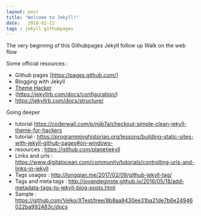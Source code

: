 ```yaml
---
layout: post
title: "Welcome to Jekyll!"
date:   2018-02-12
tags : jekyll githubpages
---
```


The very beginnng of this Githubpages Jekyll follow up Walk on the web flow

Some official resources :
* Github pages [https://pages.github.com/]
* Blogging with Jekyll [](https://help.github.com/articles/using-jekyll-as-a-static-site-generator-with-github-pages/)
* [Theme Hacker](https://github.com/pages-themes/hacker)
* (https://jekyllrb.com/docs/configuration/)
* https://jekyllrb.com/docs/structure/

Going deeper
* tutorial https://coderwall.com/p/njjb7a/checkout-simple-clean-jekyll-theme-for-hackers
* tutorial : https://programminghistorian.org/lessons/building-static-sites-with-jekyll-github-pages#on-windows-
* resources : https://github.com/planetjekyll
* Links and urls : https://www.digitalocean.com/community/tutorials/controlling-urls-and-links-in-jekyll
* Tags usages : http://longqian.me/2017/02/09/github-jekyll-tag/
* Tags and meta tags : http://jovandeginste.github.io/2016/05/18/add-metadata-tags-to-jekyll-blog-posts.html
* Sample : https://github.com/Velko/XTest/tree/8b8aa9430ee31ba21de7b6e24946022ba992483c/docs

